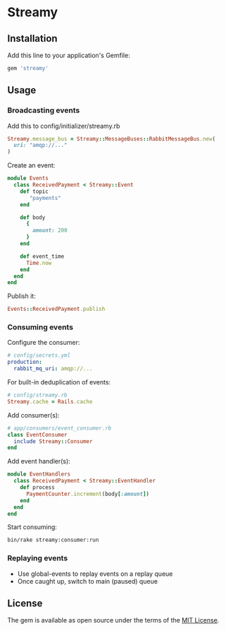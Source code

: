 # Streamy

## Installation

Add this line to your application's Gemfile:

```ruby
gem 'streamy'
```


## Usage

### Broadcasting events

Add this to config/initializer/streamy.rb

```ruby
Streamy.message_bus = Streamy::MessageBuses::RabbitMessageBus.new(
  uri: "amqp://..."
)
```

Create an event:

```ruby
module Events
  class ReceivedPayment < Streamy::Event
    def topic
       "payments"
    end

    def body
      {
        amount: 200
      }
    end

    def event_time
      Time.now
    end
  end
end
```

Publish it:


```ruby
Events::ReceivedPayment.publish
```

### Consuming events

Configure the consumer:

```yaml
# config/secrets.yml
production:
  rabbit_mq_uri: amqp://...
```

For built-in deduplication of events:

```ruby
# config/streamy.rb
Streamy.cache = Rails.cache
```

Add consumer(s):

```ruby
# app/consumers/event_consumer.rb
class EventConsumer
  include Streamy::Consumer
end
```

Add event handler(s):

```ruby
module EventHandlers
  class ReceivedPayment < Streamy::EventHandler
    def process
      PaymentCounter.increment(body[:amount])
    end
  end
end
```

Start consuming:

```bash
bin/rake streamy:consumer:run
```

### Replaying events

- Use global-events to replay events on a replay queue
- Once caught up, switch to main (paused) queue

## License

The gem is available as open source under the terms of the [MIT License](http://opensource.org/licenses/MIT).

